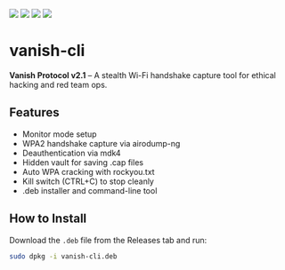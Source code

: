 ![](https://img.shields.io/badge/version-v2.1-green?style=flat-square)
![](https://img.shields.io/badge/platform-Kali%20Linux-red?style=flat-square)
![](https://img.shields.io/badge/license-MIT-blue?style=flat-square)
![](https://img.shields.io/badge/built%20with-Bash-555?style=flat-square)
# vanish-cli

**Vanish Protocol v2.1** – A stealth Wi-Fi handshake capture tool for ethical hacking and red team ops.

## Features
- Monitor mode setup
- WPA2 handshake capture via airodump-ng
- Deauthentication via mdk4
- Hidden vault for saving .cap files
- Auto WPA cracking with rockyou.txt
- Kill switch (CTRL+C) to stop cleanly
- .deb installer and command-line tool

## How to Install
Download the `.deb` file from the Releases tab and run:
```bash
sudo dpkg -i vanish-cli.deb
